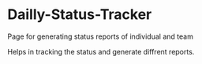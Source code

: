 # Dailly-Status-Tracker
Page for generating status reports of individual and team

Helps in tracking the status and generate diffrent reports.
